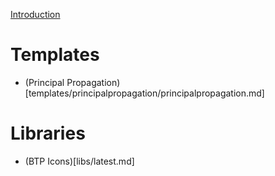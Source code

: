 
[Introduction](HowToUse.md)

# Templates
- (Principal Propagation)[templates/principalpropagation/principalpropagation.md]
# Libraries
- (BTP Icons)[libs/latest.md]